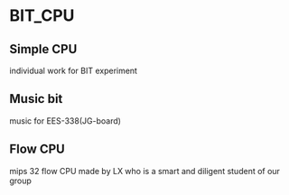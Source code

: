 # BIT_CPU

Simple CPU
------------
individual work for BIT experiment  

Music bit
------
music for EES-338(JG-board)  

Flow CPU
------
mips 32 flow CPU made by LX who is a smart and diligent student of our group  
